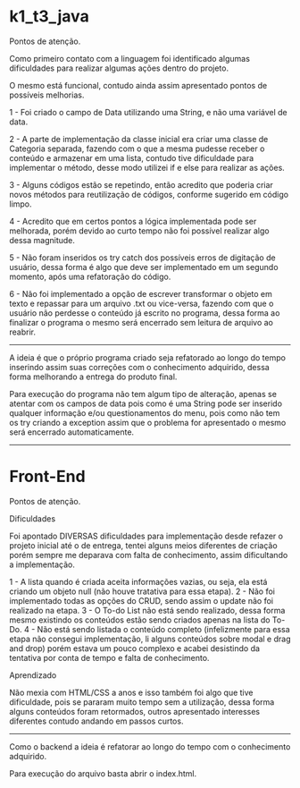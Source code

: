# k1_t3_java

Pontos de atenção.

Como primeiro contato com a linguagem foi identificado algumas dificuldades para realizar algumas ações dentro do projeto.

O mesmo está funcional, contudo ainda assim apresentado pontos de possíveis melhorias.

1 - Foi criado o campo de Data utilizando uma String, e não uma variável de data.

2 - A parte de implementação da classe inicial era criar uma classe de Categoria separada, fazendo com o que a mesma pudesse receber o conteúdo e armazenar em uma lista,
contudo tive dificuldade para implementar o método, desse modo utilizei if e else para realizar as ações.

3 - Alguns códigos estão se repetindo, então acredito que poderia criar novos métodos para reutilização de códigos, conforme sugerido em código limpo.

4 - Acredito que em certos pontos a lógica implementada pode ser melhorada, porém devido ao curto tempo não foi possível realizar algo dessa magnitude.

5 - Não foram inseridos os try catch dos possíveis erros de digitação de usuário, dessa forma é algo que deve ser implementado em um segundo momento, após
uma refatoração do código.

6 - Não foi implementado a opção de escrever transformar o objeto em texto e repassar para um arquivo .txt ou vice-versa, fazendo com que o usuário não perdesse
o conteúdo já escrito no programa, dessa forma ao finalizar o programa o mesmo será encerrado sem leitura de arquivo ao reabrir.

-----------------------------------------------------------------------------------------------------------------------------------------------------------------------

A ideia é que o próprio programa criado seja refatorado ao longo do tempo inserindo assim suas correções com o conhecimento adquirido, dessa forma melhorando
a entrega do produto final.

Para execução do programa não tem algum tipo de alteração, apenas se atentar com os campos de data pois como é uma String pode ser inserido qualquer informação
e/ou questionamentos do menu, pois como não tem os try criando a exception assim que o problema for apresentado o mesmo será encerrado automaticamente.



-----------------------------------------------------------------------------------------------------------------------------------------------------------------------

# Front-End

Pontos de atenção.

Dificuldades

Foi apontado DIVERSAS dificuldades para implementação desde refazer o projeto inicial até o de entrega, tentei alguns meios diferentes de criação porém sempre me deparava com falta de conhecimento,
assim dificultando a implementação.

1 - A lista quando é criada aceita informações vazias, ou seja, ela está criando um objeto null (não houve tratativa para essa etapa).
2 - Não foi implementado todas as opções do CRUD, sendo assim o update não foi realizado na etapa.
3 - O To-do List não está sendo realizado, dessa forma mesmo existindo os conteúdos estão sendo criados apenas na lista do To-Do.
4 - Não está sendo listada o conteúdo completo (infelizmente para essa etapa não consegui implementação, li alguns conteúdos sobre modal e drag and drop) porém estava um pouco complexo e acabei
desistindo da tentativa por conta de tempo e falta de conhecimento.

Aprendizado

Não mexia com HTML/CSS a anos e isso também foi algo que tive dificuldade, pois se pararam muito tempo sem a utilização, dessa forma alguns conteúdos foram retormados, outros apresentado interesses
diferentes contudo andando em passos curtos.

-----------------------------------------------------------------------------------------------------------------------------------------------------------------------

Como o backend a ideia é refatorar ao longo do tempo com o conhecimento adquirido.

Para execução do arquivo basta abrir o index.html.
